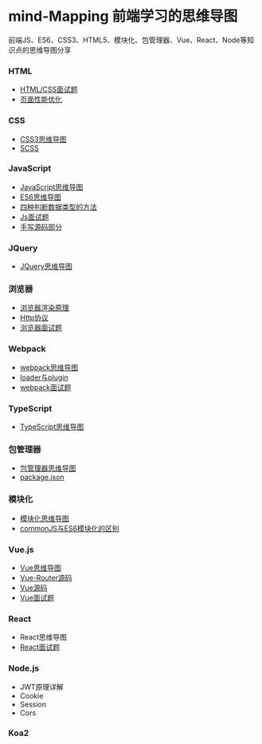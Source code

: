 # mind-Mapping 前端学习的思维导图

前端JS、ES6、CSS3、HTML5、模块化、包管理器、Vue、React、Node等知识点的思维导图分享

### HTML
- [HTML/CSS面试题](https://github.com/zhh10/mind-Mapping/blob/master/HTML%EF%BD%9CCSS%E9%9D%A2%E8%AF%95%E9%A2%98.md)
- [页面性能优化](https://github.com/zhh10/Notes/blob/master/%E9%A1%B5%E9%9D%A2%E6%80%A7%E8%83%BD%E4%BC%98%E5%8C%96.md)

### CSS
- [CSS3思维导图](https://github.com/zhh10/mind-Mapping/blob/master/CSS3.xmind)
- [SCSS](https://github.com/zhh10/mind-Mapping/blob/master/SCSS.md)

### JavaScript
- [JavaScript思维导图](https://github.com/zhh10/mind-Mapping/blob/master/JavaScript.xmind)
- [ES6思维导图](https://github.com/zhh10/mind-Mapping/blob/master/ES6.xmind)
- [四种判断数据类型的方法](https://github.com/zhh10/mind-Mapping/blob/master/%E5%9B%9B%E7%A7%8D%E5%88%A4%E6%96%AD%E6%95%B0%E6%8D%AE%E7%B1%BB%E5%9E%8B%E7%9A%84%E6%96%B9%E6%B3%95.md)
- [Js面试题](https://github.com/zhh10/mind-Mapping/blob/master/JS%E9%9D%A2%E8%AF%95%E9%A2%98.md)
- [手写源码部分](https://github.com/zhh10/mind-Mapping/blob/master/%E6%89%8B%E5%86%99%E6%BA%90%E7%A0%81%E9%83%A8%E5%88%86.md)

### JQuery 
- [JQuery思维导图](https://github.com/zhh10/mind-Mapping/blob/master/jquery.xmind)

### 浏览器
- [浏览器渲染原理](https://github.com/zhh10/mind-Mapping/blob/master/%E6%B5%8F%E8%A7%88%E5%99%A8%E7%9A%84%E6%B8%B2%E6%9F%93%E5%8E%9F%E7%90%86.md)
- [Http协议](https://github.com/zhh10/Notes/blob/master/Http%E5%8D%8F%E8%AE%AE.md)
- [浏览器面试题](https://github.com/zhh10/Notes/blob/master/%E6%B5%8F%E8%A7%88%E5%99%A8%E9%9D%A2%E8%AF%95%E9%A2%98.md)

### Webpack
- [webpack思维导图](https://github.com/zhh10/mind-Mapping/blob/master/Webpack.xmind)
- [loader与plugin](https://github.com/zhh10/Notes/blob/master/loader%E4%B8%8Eplugin.md)
- [webpack面试题](https://github.com/zhh10/Notes/blob/master/webpack%E9%9D%A2%E8%AF%95%E9%A2%98.md)

### TypeScript
- [TypeScript思维导图](https://github.com/zhh10/mind-Mapping/blob/master/typescript.xmind)

### 包管理器
- [包管理器思维导图](https://github.com/zhh10/mind-Mapping/blob/master/%E5%8C%85%E7%AE%A1%E7%90%86%E5%99%A8.xmind)
- [package.json](https://github.com/zhh10/mind-Mapping/blob/master/package.json.md)

### 模块化
- [模块化思维导图](https://github.com/zhh10/mind-Mapping/blob/master/%E6%A8%A1%E5%9D%97%E5%8C%96.xmind)
- [commonJS与ES6模块化的区别](https://github.com/zhh10/Notes/blob/master/commonJS%E4%B8%8EES6%E6%A8%A1%E5%9D%97%E5%8C%96%E7%9A%84%E5%8C%BA%E5%88%AB.md)

### Vue.js
- [Vue思维导图](https://github.com/zhh10/mind-Mapping/blob/master/Vue.js.xmind)
- [Vue-Router源码](https://github.com/zhh10/mind-Mapping/blob/master/Vue-Router%E6%BA%90%E7%A0%81.xmind)
- [Vue源码](https://github.com/zhh10/mind-Mapping/blob/master/Vue%E6%BA%90%E7%A0%81.xmind)
- [Vue面试题](https://github.com/zhh10/Notes/blob/master/Vue%E9%9D%A2%E8%AF%95%E9%A2%98.md)

### React
- React思维导图
- [React面试题](https://github.com/zhh10/Notes/blob/master/React%E9%9D%A2%E8%AF%95%E9%A2%98.md)

### Node.js
- JWT原理详解
- Cookie
- Session
- Cors

### Koa2
